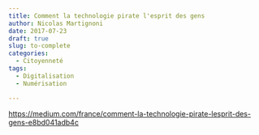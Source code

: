 ```yaml
---
title: Comment la technologie pirate l'esprit des gens
author: Nicolas Martignoni
date: 2017-07-23
draft: true
slug: to-complete
categories:
  - Citoyenneté
tags:
  - Digitalisation
  - Numérisation

---
```

https://medium.com/france/comment-la-technologie-pirate-lesprit-des-gens-e8bd041adb4c

<!--more-->
